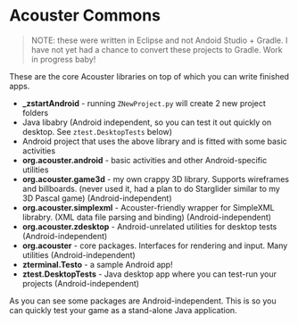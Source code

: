 Acouster Commons
================

> NOTE: these were written in Eclipse and not Andoid Studio + Gradle. I have not yet had a chance to convert these projects to Gradle. Work in progress baby!

These are the core Acouster libraries on top of which you can write finished apps.

 - **_zstartAndroid**	- running `ZNewProject.py` will create 2 new project folders
  - Java libabry (Android independent, so you can test it out quickly on desktop. See `ztest.DesktopTests` below)
  - Android project that uses the above library and is fitted with some basic activities
 - **org.acouster.android** - basic activities and other Android-specific utilities
 - **org.acouster.game3d** - my own crappy 3D library. Supports wireframes and billboards. (never used it, had a plan to do Starglider similar to my 3D Pascal game) (Android-independent)
 - **org.acouster.simplexml** - Acouster-friendly wrapper for SimpleXML librabry. (XML data file parsing and binding) (Android-independent)
 - **org.acouster.zdesktop** - Android-unrelated utilities for desktop tests (Android-independent)
 - **org.acouster** - core packages. Interfaces for rendering and input. Many utilities (Android-independent)
 - **zterminal.Testo** - a sample Android app!
 - **ztest.DesktopTests** - Java desktop app where you can test-run your projects (Android-independent)

As you can see some packages are Android-independent. This is so you can quickly test your game as a stand-alone Java application.
